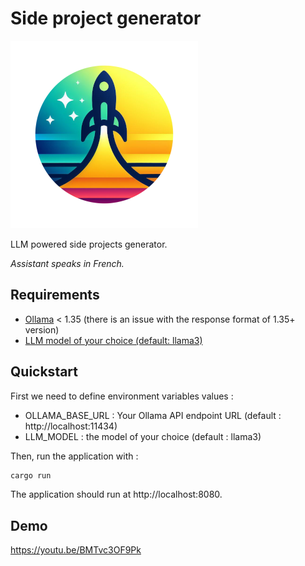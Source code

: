 # Side project generator

![feris logo](./src/public/assets/img/logo.png)


LLM powered side projects generator.

*Assistant speaks in French.*

## Requirements

- [Ollama](https://ollama.com/) < 1.35 (there is an issue with the response format of 1.35+ version)
- [LLM model of your choice (default: llama3)](https://ollama.com/library)

## Quickstart

First we need to define environment variables values :
- OLLAMA_BASE_URL : Your Ollama API endpoint URL (default : http://localhost:11434)
- LLM_MODEL : the model of your choice (default : llama3)

Then, run the application with :

```sh
cargo run
```

The application should run at http://localhost:8080.

## Demo

https://youtu.be/BMTvc3OF9Pk
